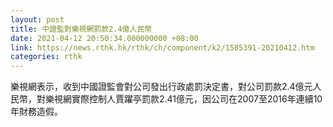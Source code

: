 ```yaml
---
layout: post
title: 中證監對樂視網罰款2.4億人民幣
date: 2021-04-12 20:50:34.000000000 +08:00
link: https://news.rthk.hk/rthk/ch/component/k2/1585391-20210412.htm
categories: rthk
---
```


樂視網表示，收到中國證監會對公司發出行政處罰決定書，對公司罰款2.4億元人民幣，對樂視網實際控制人賈躍亭罰款2.41億元，因公司在2007至2016年連續10年財務造假。
